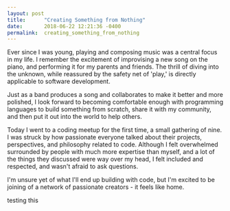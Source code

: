 ```yaml
---
layout: post
title:      "Creating Something from Nothing"
date:       2018-06-22 12:21:36 -0400
permalink:  creating_something_from_nothing
---
```



Ever since I was young, playing and composing music was a central focus in my life.  I remember the excitement of improvising a new song on the piano, and performing it for my parents and friends. The thrill of diving into the unknown, while reassured by the safety net of 'play,' is directly applicable to software development. 

Just as a band produces a song and collaborates to make it better and more polished, I look forward to becoming comfortable enough with programming languages to build something from scratch, share it with my community, and then put it out into the world to help others. 

Today I went to a coding meetup for the first time, a small gathering of nine.  I was struck by how passionate everyone talked about their projects, perspectives, and philosophy related to code.  Although I felt overwhelmed surrounded by people with much more expertise than myself, and a lot of the things they discussed were way over my head, I felt included and respected, and wasn't afraid to ask questions. 

I'm unsure yet of what I'll end up building with code, but I'm excited to be joining of a network of passionate creators - it feels like home.

testing this
